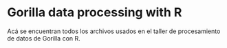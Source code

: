 # Gorilla data processing with R

Acá se encuentran todos los archivos usados en el taller de procesamiento de datos de Gorilla con R. 

